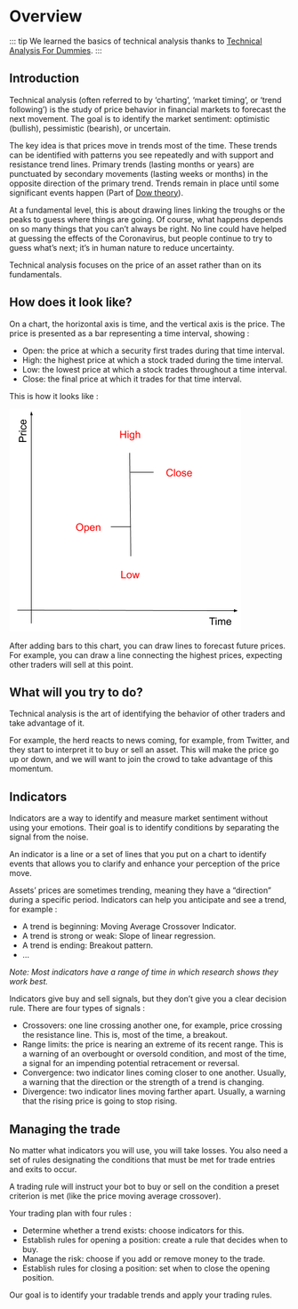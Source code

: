 # Overview

::: tip
We learned the basics of technical analysis thanks to [Technical Analysis For Dummies](https://amzn.to/38TWaQm).
:::

## Introduction

Technical analysis (often referred to by ‘charting’, ‘market timing’, or ‘trend following’) is the study of price behavior in financial markets to forecast the next movement. The goal is to identify the market sentiment: optimistic (bullish), pessimistic (bearish), or uncertain.

The key idea is that prices move in trends most of the time. These trends can be identified with patterns you see repeatedly and with support and resistance trend lines. Primary trends (lasting months or years) are punctuated by secondary movements (lasting weeks or months) in the opposite direction of the primary trend. Trends remain in place until some significant events happen (Part of [Dow theory](https://en.wikipedia.org/wiki/Dow_theory)).

At a fundamental level, this is about drawing lines linking the troughs or the peaks to guess where things are going. Of course, what happens depends on so many things that you can’t always be right. No line could have helped at guessing the effects of the Coronavirus, but people continue to try to guess what’s next; it’s in human nature to reduce uncertainty.

Technical analysis focuses on the price of an asset rather than on its fundamentals.

## How does it look like?

On a chart, the horizontal axis is time, and the vertical axis is the price. The price is presented as a bar representing a time interval, showing :

* Open: the price at which a security first trades during that time interval.
* High: the highest price at which a stock traded during the time interval.
* Low: the lowest price at which a stock trades throughout a time interval.
* Close: the final price at which it trades for that time interval.

This is how it looks like :

![Technical analysis chart](./technical_analysis_chart.png)

After adding bars to this chart, you can draw lines to forecast future prices. For example, you can draw a line connecting the highest prices, expecting other traders will sell at this point.

## What will you try to do?

Technical analysis is the art of identifying the behavior of other traders and take advantage of it.

For example, the herd reacts to news coming, for example, from Twitter, and they start to interpret it to buy or sell an asset. This will make the price go up or down, and we will want to join the crowd to take advantage of this momentum.

## Indicators

Indicators are a way to identify and measure market sentiment without using your emotions. Their goal is to identify conditions by separating the signal from the noise.

An indicator is a line or a set of lines that you put on a chart to identify events that allows you to clarify and enhance your perception of the price move.

Assets’ prices are sometimes trending, meaning they have a “direction” during a specific period. Indicators can help you anticipate and see a trend, for example :

* A trend is beginning: Moving Average Crossover Indicator.
* A trend is strong or weak: Slope of linear regression.
* A trend is ending: Breakout pattern.
* …

_Note: Most indicators have a range of time in which research shows they work best._

Indicators give buy and sell signals, but they don’t give you a clear decision rule. There are four types of signals :

* Crossovers: one line crossing another one, for example, price crossing the resistance line. This is, most of the time, a breakout.
* Range limits: the price is nearing an extreme of its recent range. This is a warning of an overbought or oversold condition, and most of the time, a signal for an impending potential retracement or reversal.
* Convergence: two indicator lines coming closer to one another. Usually, a warning that the direction or the strength of a trend is changing.
* Divergence: two indicator lines moving farther apart. Usually, a warning that the rising price is going to stop rising.

## Managing the trade

No matter what indicators you will use, you will take losses. You also need a set of rules designating the conditions that must be met for trade entries and exits to occur.

A trading rule will instruct your bot to buy or sell on the condition a preset criterion is met (like the price moving average crossover).

Your trading plan with four rules :

* Determine whether a trend exists: choose indicators for this.
* Establish rules for opening a position: create a rule that decides when to buy.
* Manage the risk: choose if you add or remove money to the trade.
* Establish rules for closing a position: set when to close the opening position.

Our goal is to identify your tradable trends and apply your trading rules.

